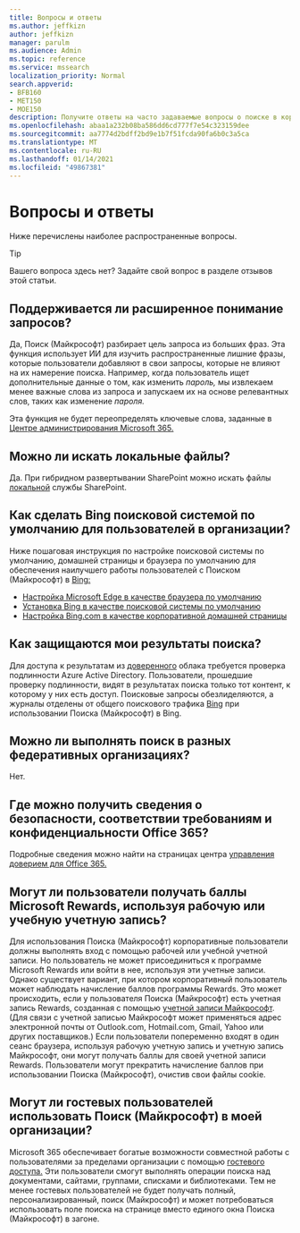 ```yaml
---
title: Вопросы и ответы
ms.author: jeffkizn
author: jeffkizn
manager: parulm
ms.audience: Admin
ms.topic: reference
ms.service: mssearch
localization_priority: Normal
search.appverid:
- BFB160
- MET150
- MOE150
description: Получите ответы на часто задаваемые вопросы о поиске в корпоративной среде и Поиске (Майкрософт)
ms.openlocfilehash: abaa1a232b08ba586dd6cd777f7e54c323159dee
ms.sourcegitcommit: aa7774d2bdff2bd9e1b7f51fcda90fa6b0c3a5ca
ms.translationtype: MT
ms.contentlocale: ru-RU
ms.lasthandoff: 01/14/2021
ms.locfileid: "49867381"
---
```

<!-- markdownlint-disable no-trailing-punctuation -->
# <a name="frequently-asked-questions"></a>Вопросы и ответы

Ниже перечислены наиболее распространенные вопросы.

> [!TIP]
> Вашего вопроса здесь нет? Задайте свой вопрос в разделе отзывов этой статьи.

## <a name="is-advanced-query-understanding-supported"></a>Поддерживается ли расширенное понимание запросов?

Да, Поиск (Майкрософт) разбирает цель запроса из больших фраз. Эта функция использует ИИ для изучить распространенные лишние фразы, которые пользователи добавляют в свои запросы, которые не влияют на их намерение поиска. Например, когда пользователь ищет дополнительные данные о том, как изменить *пароль,* мы извлекаем менее важные слова из запроса и запускаем их на основе релевантных слов, таких как изменение *пароля.*
  
Эта функция не будет переопределять ключевые слова, заданные в [Центре администрирования Microsoft 365.](https://admin.microsoft.com)
  
## <a name="can-you-search-for-files-on-premises"></a>Можно ли искать локальные файлы?

Да. При гибридном развертывании SharePoint можно искать файлы [локальной](http://sharepoint.com/) службы SharePoint.
  
## <a name="how-do-i-make-bing-the-default-search-engine-for-people-in-my-org"></a>Как сделать Bing поисковой системой по умолчанию для пользователей в организации?

Ниже пошаговая инструкция по настройке поисковой системы по умолчанию, домашней страницы и браузера по умолчанию для обеспечения наилучшего работы пользователей с Поиском (Майкрософт) в [Bing:](https://Bing.com)

- [Настройка Microsoft Edge в качестве браузера по умолчанию](/deployedge/edge-default-browser)
- [Установка Bing в качестве поисковой системы по умолчанию](set-default-search-engine.md)
- [Настройка Bing.com в качестве корпоративной домашней страницы](set-default-homepage.md)

## <a name="how-are-my-search-results-protected"></a>Как защищаются мои результаты поиска?

Для доступа к результатам из [доверенного](https://docs.microsoft.com/azure/active-directory/) облака требуется проверка подлинности Azure Active Directory. Пользователи, прошедшие проверку подлинности, видят в результатах поиска только тот контент, к которому у них есть доступ. Поисковые запросы обезлиделяются, а журналы отделены от общего поискового трафика [Bing](https://Bing.com) при использовании Поиска (Майкрософт) в Bing.

## <a name="can-i-search-across-federated-organizations"></a>Можно ли выполнять поиск в разных федеративных организациях?

Нет.

## <a name="where-can-i-get-info-about-office-365-security-compliance-and-privacy"></a>Где можно получить сведения о безопасности, соответствии требованиям и конфиденциальности Office 365?

Подробные сведения можно найти на страницах центра [управления доверием для Office 365.](https://www.microsoft.com/TrustCenter/CloudServices/office365/default.aspx)

## <a name="can-users-earn-microsoft-rewards-points-with-their-work-or-school-account"></a>Могут ли пользователи получать баллы Microsoft Rewards, используя рабочую или учебную учетную запись?

Для использования Поиска (Майкрософт) корпоративные пользователи должны выполнять вход с помощью рабочей или учебной учетной записи. Но пользователь не может присоединиться к программе Microsoft Rewards или войти в нее, используя эти учетные записи. Однако существует вариант, при котором корпоративный пользователь может наблюдать начисление баллов программы Rewards. Это может происходить, если у пользователя Поиска (Майкрософт) есть учетная запись Rewards, созданная с помощью [учетной записи Майкрософт](https://www.microsoft.com/welcome?rtc=1). (Для связи с учетной записью Майкрософт может применяться адрес электронной почты от Outlook.com, Hotmail.com, Gmail, Yahoo или других поставщиков.) Если пользователи попеременно входят в один сеанс браузера, используя рабочую учетную запись и учетную запись Майкрософт, они могут получать баллы для своей учетной записи Rewards. Пользователи могут прекратить начисление баллов при использовании Поиска (Майкрософт), очистив свои файлы cookie.

## <a name="can-guest-users-leverage-microsoft-search-in-my-organization"></a>Могут ли гостевых пользователей использовать Поиск (Майкрософт) в моей организации?

Microsoft 365 обеспечивает богатые возможности совместной работы с пользователями за пределами организации с помощью [гостевого доступа.](https://docs.microsoft.com/microsoft-365/solutions/collaborate-with-people-outside-your-organization) Эти пользователи смогут выполнять операции поиска над документами, сайтами, группами, списками и библиотеками. Тем не менее гостевых пользователей не будет получать полный, персонализированный, поиск (Майкрософт) и может потребоваться использовать поле поиска на странице вместо единого окна Поиска (Майкрософт) в загоне.
